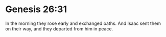 # Genesis 26:31

In the morning they rose early and exchanged oaths. And Isaac sent them on their way, and they departed from him in peace.
